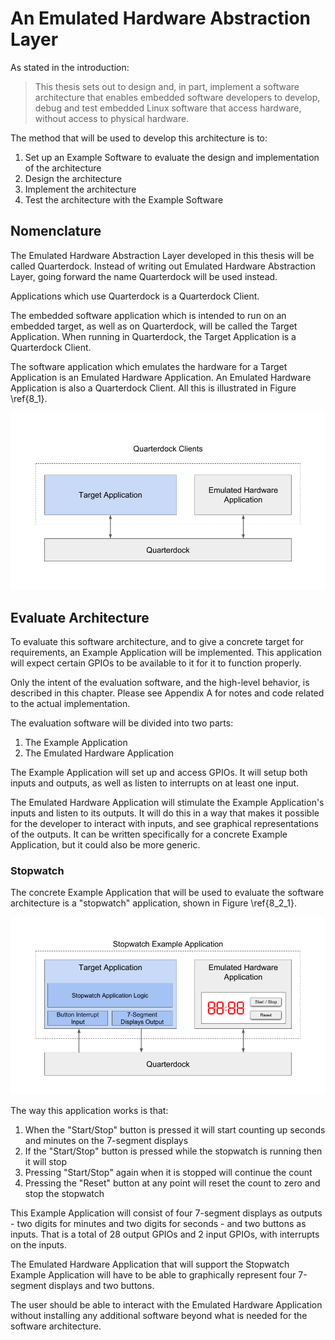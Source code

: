 # An Emulated Hardware Abstraction Layer
As stated in the introduction:

> This thesis sets out to design and, in part, implement a software architecture that enables embedded software developers to develop, debug and test embedded Linux software that access hardware, without access to physical hardware.

The method that will be used to develop this architecture is to:

1. Set up an Example Software to evaluate the design and implementation of the architecture
2. Design the architecture
3. Implement the architecture
4. Test the architecture with the Example Software

## Nomenclature
The Emulated Hardware Abstraction Layer developed in this thesis will be called Quarterdock. Instead of writing out Emulated Hardware Abstraction Layer, going forward the name Quarterdock will be used instead.

Applications which use Quarterdock is a Quarterdock Client.

The embedded software application which is intended to run on an embedded target, as well as on Quarterdock, will be called the Target Application. When running in Quarterdock, the Target Application is a Quarterdock Client.

The software application which emulates the hardware for a Target Application is an Emulated Hardware Application. An Emulated Hardware Application is also a Quarterdock Client. All this is illustrated in Figure \ref{8_1}.

![Quarterdock overview \label{8_1}](source/figures/8_1.png)

## Evaluate Architecture
To evaluate this software architecture, and to give a concrete target for requirements, an Example Application will be implemented. This application will expect certain GPIOs to be available to it for it to function properly.

Only the intent of the evaluation software, and the high-level behavior, is described in this chapter. Please see Appendix A for notes and code related to the actual implementation.

The evaluation software will be divided into two parts:

1. The Example Application
2. The Emulated Hardware Application

The Example Application will set up and access GPIOs. It will setup both inputs and outputs, as well as listen to interrupts on at least one input.

The Emulated Hardware Application will stimulate the Example Application's inputs and listen to its outputs. It will do this in a way that makes it possible for the developer to interact with inputs, and see graphical representations of the outputs. It can be written specifically for a concrete Example Application, but it could also be more generic.

### Stopwatch
The concrete Example Application that will be used to evaluate the software architecture is a "stopwatch" application, shown in Figure \ref{8_2_1}.

![The Stopwatch Quarterdock application \label{8_2_1}](source/figures/8_2_1.png)

The way this application works is that:

1. When the "Start/Stop" button is pressed it will start counting up seconds and minutes on the 7-segment displays
2. If the "Start/Stop" button is pressed while the stopwatch is running then it will stop
3. Pressing "Start/Stop" again when it is stopped will continue the count
4. Pressing the "Reset" button at any point will reset the count to zero and stop the stopwatch

This Example Application will consist of four 7-segment displays as outputs - two digits for minutes and two digits for seconds - and two buttons as inputs. That is a total of 28 output GPIOs and 2 input GPIOs, with interrupts on the inputs.

The Emulated Hardware Application that will support the Stopwatch Example Application will have to be able to graphically represent four 7-segment displays and two buttons.

The user should be able to interact with the Emulated Hardware Application without installing any additional software beyond what is needed for the software architecture.
